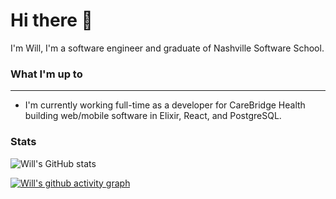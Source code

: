 <h1>
    Hi there 👋
</h1>

<p>
    I'm Will, I'm a software engineer and graduate of Nashville Software School.
</p>

### What I'm up to
---

 - I'm currently working full-time as a developer for CareBridge Health building web/mobile software in Elixir, React, and PostgreSQL.

### Stats

![Will's GitHub stats](https://github-readme-stats.vercel.app/api?username=wilkinson4&show_icons=true&theme=merko)

[![Will's github activity graph](https://github-readme-activity-graph.cyclic.app/graph?username=wilkinson4&theme=merko)](https://github.com/ashutosh00710/github-readme-activity-graph)

<!--
**wilkinson4/wilkinson4** is a ✨ _special_ ✨ repository because its `README.md` (this file) appears on your GitHub profile.

Here are some ideas to get you started:

- 🔭 I’m currently working on ...
- 🌱 I’m currently learning ...
- 👯 I’m looking to collaborate on ...
- 🤔 I’m looking for help with ...
- 💬 Ask me about ...
- 📫 How to reach me: ...
- 😄 Pronouns: ...
- ⚡ Fun fact: ...
-->
